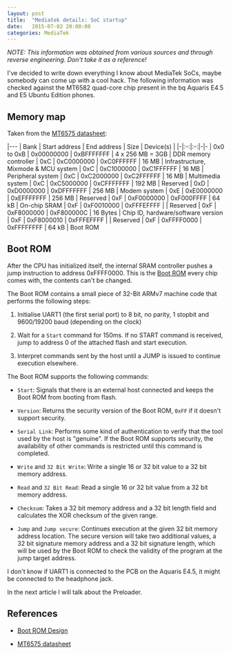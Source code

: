 ```yaml
---
layout: post
title:  "Mediatek details: SoC startup"
date:   2015-07-02 20:00:00
categories: MediaTek
---
```



*NOTE: This information was obtained from various sources and through reverse engineering. Don't take it as a reference!*


I've decided to write down everything I know about MediaTek SoCs, maybe somebody can come up with a cool hack. The following information was checked against the MT6582 quad-core chip present in the bq Aquaris E4.5 and E5 Ubuntu Edition phones.


## Memory map

Taken from the [MT6575 datasheet][mt6575-datasheet]:

|---
| Bank | Start address | End address | Size | Device(s) |
|-|:-:|:-:|-|-
| 0x0 to 0xB | 0x00000000 | 0xBFFFFFFF | 4 x 256 MB = 3GB | DDR memory controller
| 0xC        | 0xC0000000 | 0xC0FFFFFF | 16 MB            | Infrastructure, Mixmode & MCU system
| 0xC        | 0xC1000000 | 0xC1FFFFFF | 16 MB            | Peripheral system
| 0xC        | 0xC2000000 | 0xC2FFFFFF | 16 MB            | Multimedia system
| 0xC        | 0xC5000000 | 0xCFFFFFFF | 192 MB           | Reserved
| 0xD        | 0xD0000000 | 0xDFFFFFFF | 256 MB           | Modem system
| 0xE        | 0xE0000000 | 0xEFFFFFFF | 256 MB           | Reserved
| 0xF        | 0xF0000000 | 0xF000FFFF | 64 kB            | On-chip SRAM
| 0xF        | 0xF0010000 | 0xFFFEFFFF |                  | Reserved
| 0xF        | 0xF8000000 | 0xF800000C | 16 Bytes         | Chip ID, hardware/software version
| 0xF        | 0xF8000010 | 0xFFFEFFFF |                  | Reserved
| 0xF        | 0xFFFF0000 | 0xFFFFFFFF | 64 kB            | Boot ROM


## Boot ROM

After the CPU has initialized itself, the internal SRAM controller pushes a jump instruction to address 0xFFFF0000. This is the [Boot ROM][bootrom] every chip comes with, the contents can't be changed.

The Boot ROM contains a small piece of 32-Bit ARMv7 machine code that performs the following steps:

1. Initialise UART1 (the first serial port) to 8 bit, no parity, 1 stopbit and 9600/19200 baud (depending on the clock)

2. Wait for a `Start` command for 150ms. If no START command is received, jump to address 0 of the attached flash and start execution.

3. Interpret commands sent by the host until a JUMP is issued to continue execution elsewhere.

The Boot ROM supports the following commands:

* `Start`: Signals that there is an external host connected and keeps the Boot ROM from booting from flash.

* `Version`: Returns the security version of the Boot ROM, `0xFF` if it doesn't support security.

* `Serial Link`: Performs some kind of authentication to verify that the tool used by the host is "genuine". If the Boot ROM supports security, the availability of other commands is restricted until this command is completed.

* `Write` and `32 Bit Write`: Write a single 16 or 32 bit value to a 32 bit memory address.

* `Read` and `32 Bit Read`: Read a single 16 or 32 bit value from a 32 bit memory address.

* `Checksum`: Takes a 32 bit memory address and a 32 bit length field and calculates the XOR checksum of the given range.

* `Jump` and `Jump secure`: Continues execution at the given 32 bit memory address location. The secure version will take two additional values, a 32 bit signature memory address and a 32 bit signature length, which will be used by the Boot ROM to check the validity of the program at the jump target address.


I don't know if UART1 is connected to the PCB on the Aquaris E4.5, it might be connected to the headphone jack.

In the next article I will talk about the Preloader.


## References

- [Boot ROM Design][bootrom]

- [MT6575 datasheet][mt6575-datasheet]




[bootrom]: http://read.pudn.com/downloads119/sourcecode/comm/mtk/507390/System_and_Debug/System_Service/BROM_Design_V2.0.0.pdf

[mt6575-datasheet]: https://github.com/EnJens/MediaTek-documents/raw/master/MTK-Mediatek-Alps-Documents/MT6575%20HSPA%20Smartphone%20Application%20Processor%20Datasheet%200.91.pdf